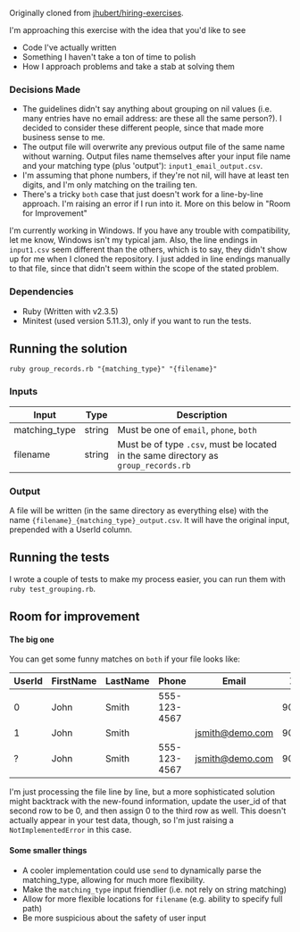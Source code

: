 Originally cloned from [jhubert/hiring-exercises](https://github.com/jhubert/hiring-exercises/tree/master/grouping).

I'm approaching this exercise with the idea that you'd like to see
- Code I've actually written
- Something I haven't take a ton of time to polish
- How I approach problems and take a stab at solving them

### Decisions Made
- The guidelines didn't say anything about grouping on nil values (i.e. many entries have no email address: are these all the same person?). I decided to consider these different people, since that made more business sense to me.
- The output file will overwrite any previous output file of the same name without warning. Output files name themselves after your input file name and your matching type (plus 'output'): `input1_email_output.csv`.
- I'm assuming that phone numbers, if they're not nil, will have at least ten digits, and I'm only matching on the trailing ten.
- There's a tricky `both` case that just doesn't work for a line-by-line approach. I'm raising an error if I run into it. More on this below in "Room for Improvement"

I'm currently working in Windows. If you have any trouble with compatibility, let me know, Windows isn't my typical jam.
Also, the line endings in `input1.csv` seem different than the others, which is to say, they didn't show up for me when I cloned the repository. I just added in line endings manually to that file, since that didn't seem within the scope of the stated problem.

### Dependencies
- Ruby (Written with v2.3.5)
- Minitest (used version 5.11.3), only if you want to run the tests.

## Running the solution
`ruby group_records.rb "{matching_type}" "{filename}"`

### Inputs

| Input | Type | Description |
|---|---|---|
| matching_type | string | Must be one of `email`, `phone`, `both`|
| filename | string | Must be of type `.csv`, must be located in the same directory as `group_records.rb`|

### Output

A file will be written (in the same directory as everything else) with the name `{filename}_{matching_type}_output.csv`. It will have the original input, prepended with a UserId column.

## Running the tests

I wrote a couple of tests to make my process easier, you can run them with `ruby test_grouping.rb`.

## Room for improvement
#### The big one

You can get some funny matches on `both` if your file looks like:

|UserId|FirstName|LastName|Phone|Email|Zip|
|---|---|---|---|---|---|
|0|John|Smith|555-123-4567||90210|
|1|John|Smith||jsmith@demo.com|90210|
|?|John|Smith|555-123-4567|jsmith@demo.com|90210|

I'm just processing the file line by line, but a more sophisticated solution might backtrack with the new-found information, update the user_id of that second row to be 0, and then assign 0 to the third row as well. This doesn't actually appear in your test data, though, so I'm just raising a `NotImplementedError` in this case.
#### Some smaller things
- A cooler implementation could use `send` to dynamically parse the matching_type, allowing for much more flexibility.
- Make the `matching_type` input friendlier (i.e. not rely on string matching)
- Allow for more flexible locations for `filename` (e.g. ability to specify full path)
- Be more suspicious about the safety of user input
